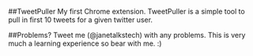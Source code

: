 ##TweetPuller
My first Chrome extension. TweetPuller is a simple tool to pull in first 10 tweets for a given twitter user.

##Problems?
Tweet me (@janetalkstech) with any problems. This is very much a learning experience so bear with me. :)
